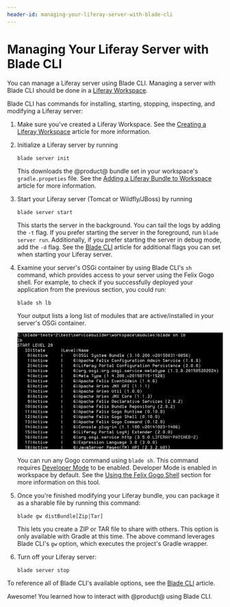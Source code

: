 ```yaml
---
header-id: managing-your-liferay-server-with-blade-cli
---
```


# Managing Your Liferay Server with Blade CLI

You can  manage a Liferay server using Blade CLI. Managing a server with Blade
CLI should be done in a 
[Liferay Workspace](/developer/reference/-/knowledge_base/7-2/liferay-workspace).

Blade CLI has commands for installing, starting, stopping, inspecting, and
modifying a Liferay server:

1.  Make sure you've created a Liferay Workspace. See the
    [Creating a Liferay Workspace](/developer/reference/-/knowledge_base/7-2/creating-a-liferay-workspace#blade-cli)
    article for more information.

2.  Initialize a Liferay server by running

        blade server init

    This downloads the @product@ bundle set in your workspace's
    `gradle.propeties` file. See the
    [Adding a Liferay Bundle to Workspace](/developer/reference/-/knowledge_base/7-2/adding-a-liferay-bundle-to-workspace)
    article for more information.

3.  Start your Liferay server (Tomcat or Wildfly/JBoss) by running

        blade server start

    This starts the server in the background. You can tail the logs by adding
    the `-t` flag. If you prefer starting the server in the foreground, run
    `blade server run`. Additionally, if you prefer starting the server in debug
    mode, add the `-d` flag. See the
    [Blade CLI](/developer/reference/-/knowledge_base/7-2/blade-cli) article for
    additional flags you can set when starting your Liferay server.

4.  Examine your server's OSGi container by using Blade CLI's `sh` command,
    which provides access to your server using the Felix Gogo shell. For
    example, to check if you successfully deployed your application from the
    previous section, you could run:

        blade sh lb

    Your output lists a long list of modules that are active/installed in your
    server's OSGi container.

    ![Figure 1: Blade CLI accesses the Gogo shell script to run the `lb` command.](../../../images/blade-sh.png)

    You can run any Gogo command using `blade sh`. This command requires
    [Developer Mode](/develop/tutorials/-/knowledge_base/7-2/using-developer-mode-with-themes#setting-developer-mode-for-your-server-using-portal-developer-properties)
    to be enabled. Developer Mode is enabled in workspace by default. See the
    [Using the Felix Gogo Shell](/develop/reference/-/knowledge_base/7-2/using-the-felix-gogo-shell)
    section for more information on this tool.

5.  Once you're finished modifying your Liferay bundle, you can package it as a
    sharable file by running this command:

        blade gw distBundle[Zip|Tar]

    This lets you create a ZIP or TAR file to share with others. This option is
    only available with Gradle at this time. The above command leverages Blade
    CLI's `gw` option, which executes the project's Gradle wrapper.

    <!-- TODO: Add way for producing a distributable workspace using Blade, when
    available. It can only be done currently with ./gradlew distBundle[Zip|Tar].
    -->

6.  Turn off your Liferay server:

        blade server stop

To reference all of Blade CLI's available options, see the
[Blade CLI](/developer/reference/-/knowledge_base/7-2/blade-cli) article.

Awesome! You learned how to interact with @product@ using Blade CLI.
